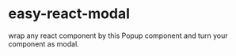 # easy-react-modal
wrap any react component by this Popup component and turn your component as modal.
